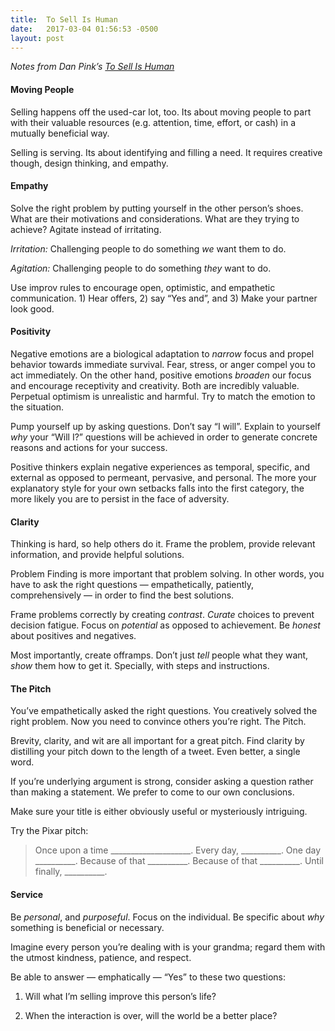 ```yaml
---
title:  To Sell Is Human
date:   2017-03-04 01:56:53 -0500
layout: post
---
```


_Notes from Dan Pink’s [To Sell Is
Human](https://www.amazon.com/Sell-Human-Surprising-Moving-Others/dp/1594631905)_

#### Moving People

Selling happens off the used-car lot, too. Its about moving people to part with
their valuable resources (e.g. attention, time, effort, or cash) in a mutually
beneficial way.

Selling is serving. Its about identifying and filling a need. It requires
creative though, design thinking, and empathy.

#### Empathy

Solve the right problem by putting yourself in the other person’s shoes. What
are their motivations and considerations. What are they trying to achieve?
Agitate instead of irritating.

*Irritation:* Challenging people to do something *we* want them to do.

*Agitation:* Challenging people to do something *they* want to do.

Use improv rules to encourage open, optimistic, and empathetic communication. 1)
Hear offers, 2) say “Yes and”, and 3) Make your partner look good.

#### Positivity

Negative emotions are a biological adaptation to *narrow* focus and propel
behavior towards immediate survival. Fear, stress, or anger compel you to act
immediately. On the other hand, positive emotions *broaden* our focus and
encourage receptivity and creativity. Both are incredibly valuable. Perpetual
optimism is unrealistic and harmful. Try to match the emotion to the situation.

Pump yourself up by asking questions. Don’t say “I will”. Explain to yourself
*why* your “Will I?” questions will be achieved in order to generate concrete
reasons and actions for your success.

Positive thinkers explain negative experiences as temporal, specific, and
external as opposed to permeant, pervasive, and personal. The more your
explanatory style for your own setbacks falls into the first category, the more
likely you are to persist in the face of adversity.

#### Clarity

Thinking is hard, so help others do it. Frame the problem, provide relevant
information, and provide helpful solutions.

Problem Finding is more important that problem solving. In other words, you have
to ask the right questions — empathetically, patiently, comprehensively — in
order to find the best solutions.

Frame problems correctly by creating *contrast*. *Curate* choices to prevent
decision fatigue. Focus on *potential* as opposed to achievement. Be *honest*
about positives and negatives.

Most importantly, create offramps. Don’t just *tell* people what they want,
*show* them how to get it. Specially, with steps and instructions.

#### The Pitch

You’ve empathetically asked the right questions. You creatively solved the right
problem. Now you need to convince others you’re right. The Pitch.

Brevity, clarity, and wit are all important for a great pitch. Find clarity by
distilling your pitch down to the length of a tweet. Even better, a single word.

If you’re underlying argument is strong, consider asking a question rather than
making a statement. We prefer to come to our own conclusions.

Make sure your title is either obviously useful or mysteriously intriguing.

Try the Pixar pitch:

> Once upon a time ____________________. Every day, __________. One day
> __________. Because of that __________. Because of that __________. Until
finally, __________.

#### Service

Be *personal*, and *purposeful*. Focus on the individual. Be specific about
*why* something is beneficial or necessary.

Imagine every person you’re dealing with is your grandma; regard them with the
utmost kindness, patience, and respect.

Be able to answer — emphatically — “Yes” to these two questions:

1) Will what I’m selling improve this person’s life?

2) When the interaction is over, will the world be a better place?
